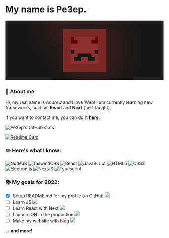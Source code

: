 # My name is Pe3ep.
![Banner](https://github.com/pe3ep/pe3ep/blob/main/git/assets/banner.png)
### :briefcase: About me
Hi, my real name is _Andrew_ and I love Web! I am currently learning new frameworks, such as **React** and **Next** (self-taught).

If you want to contact me, you can do it **[here](https://ayo.so/pe3ep)**.

![Pe3ep's GitHub stats](https://github-readme-stats.vercel.app/api?username=Pe3ep&show_icons=true&theme=react)

[![Readme Card](https://github-readme-stats.vercel.app/api/pin/?username=Pe3ep&repo=ion-app&theme=react)](https://github.com/pe3ep/ion-app)

### :pencil2: Here's what I know:
![NodeJS](https://img.shields.io/badge/node.js-6DA55F?style=for-the-badge&logo=node.js&logoColor=white)
![TailwindCSS](https://img.shields.io/badge/tailwindcss-%2338B2AC.svg?style=for-the-badge&logo=tailwind-css&logoColor=white)
![React](https://img.shields.io/badge/react-%2320232a.svg?style=for-the-badge&logo=react&logoColor=%2361DAFB)
![JavaScript](https://img.shields.io/badge/javascript-%23323330.svg?style=for-the-badge&logo=javascript&logoColor=%23F7DF1E)
![HTML5](https://img.shields.io/badge/html5-%23E34F26.svg?style=for-the-badge&logo=html5&logoColor=white)
![CSS3](https://img.shields.io/badge/css3-%231572B6.svg?style=for-the-badge&logo=css3&logoColor=white)
![Electron.js](https://img.shields.io/badge/Electron-191970?style=for-the-badge&logo=Electron&logoColor=white)
![NextJS](https://img.shields.io/badge/next.js-000000?style=for-the-badge&logo=nextdotjs&logoColor=white)
![Typescript](https://img.shields.io/badge/TypeScript-007ACC?style=for-the-badge&logo=typescript&logoColor=white)

### :books: My goals for 2022:
- [x] Setup README.md for my profile on GitHub ![](https://us-central1-progress-markdown.cloudfunctions.net/progress/100)
- [ ] Learn JS ![](https://us-central1-progress-markdown.cloudfunctions.net/progress/70)
- [ ] Learn React with Next ![](https://us-central1-progress-markdown.cloudfunctions.net/progress/23)
- [ ] Launch ION in the production ![](https://us-central1-progress-markdown.cloudfunctions.net/progress/47)
- [ ] Make my website with blog ![](https://us-central1-progress-markdown.cloudfunctions.net/progress/0) 

**... and more!**
